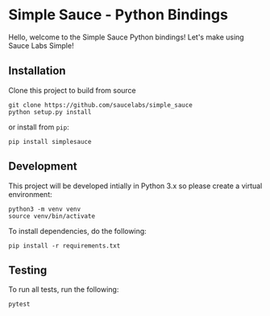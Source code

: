 # Simple Sauce - Python Bindings

Hello, welcome to the Simple Sauce Python bindings! Let's make using Sauce Labs Simple!

## Installation

Clone this project to build from source
```
git clone https://github.com/saucelabs/simple_sauce
python setup.py install
```
or install from `pip`:
```
pip install simplesauce
```

## Development

This project will be developed intially in Python 3.x so please create a virtual environment:

```
python3 -m venv venv
source venv/bin/activate
```

To install dependencies, do the following:
```
pip install -r requirements.txt
```

## Testing

To run all tests, run the following:
```
pytest
```

